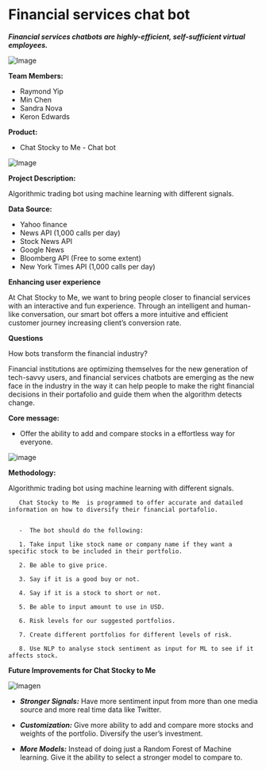 # Financial services chat bot

***Financial services chatbots are highly-efficient, self-sufficient virtual employees.***



![Image](https://lh3.googleusercontent.com/KpxDJ_gbIvKnOL65MPzcuMg6vDTsL_QyEBd2ef89cuIEG-yLmOlzp3HnLTHLWJHVDqcCXY-7Y7-4iT0n5PfwOw=w816-h459)


**Team Members:**
- Raymond Yip
- Min Chen
- Sandra Nova
- Keron Edwards 


**Product:**

- Chat Stocky to Me - Chat bot

![Image](https://analyticsindiamag.com/wp-content/uploads/2017/02/bot-questions.jpg)


**Project Description:**


Algorithmic trading bot using machine learning with different signals. 


**Data Source:**


- Yahoo finance
- News API (1,000 calls per day)
- Stock News API
- Google News
- Bloomberg API (Free to some extent)
- New York Times API (1,000 calls per day)


**Enhancing user experience**

At Chat Stocky to Me, we want to bring people closer to financial services with an interactive and fun experience. Through an intelligent and human-like conversation, our smart bot offers a more intuitive and efficient customer journey increasing client’s conversion rate.


**Questions**

 How bots transform the financial industry?


Financial institutions are optimizing themselves for the new generation of tech-savvy users, and financial services chatbots are emerging as the new face in the industry in the way it can help people  to make the right financial decisions in their portafolio and guide them when the algorithm detects change. 


**Core message:**

- Offer the ability to add and compare stocks in a effortless way for everyone.

![image](https://thetokenist.io/wp-content/uploads/2019/11/stock-market.jpg)





**Methodology:**

Algorithmic trading bot using machine learning with 
different signals.






       
       Chat Stocky to Me  is programmed to offer accurate and datailed information on how to diversify their financial portafolio.


       -  The bot should do the following:

       1. Take input like stock name or company name if they want a specific stock to be included in their portfolio.
       
       2. Be able to give price.
       
       3. Say if it is a good buy or not.
       
       4. Say if it is a stock to short or not.
       
       5. Be able to input amount to use in USD.
       
       6. Risk levels for our suggested portfolios.
       
       7. Create different portfolios for different levels of risk.
       
       8. Use NLP to analyse stock sentiment as input for ML to see if it affects stock.




**Future Improvements for Chat Stocky to Me**

![Imagen](https://fsmedia.imgix.net/43/57/de/4e/20fb/4b71/9c83/5d7230e1d6db/lasers.jpeg?rect=0%2C0%2C5000%2C2502&auto=format%2Ccompress&dpr=2&w=650)

- ***Stronger Signals:***
Have more sentiment input from more than one media source and more real time data like Twitter.

- ***Customization:***
Give more ability to add and compare more stocks and weights of the portfolio. Diversify the user’s investment.

-  ***More Models:***
Instead of doing just a Random Forest of Machine learning. Give it the ability to select a stronger model to compare to.



